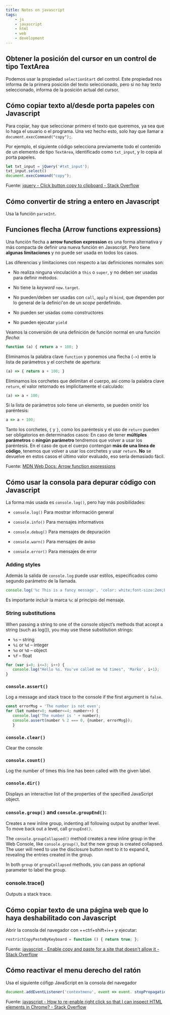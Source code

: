 ```yaml
---
title: Notes on javascript
tags:
    - js
    - javascript
    - html
    - web
    - development
---
```



## Obtener la posición del cursor en un control de tipo TextArea

Podemos usar la propiedad `selectionStart` del control. Este propiedad
nos informa de la primera posición del texto seleccionado, pero
si no hay texto seleccionado, informa de la posición actual del cursor.


## Cómo copiar texto al/desde porta papeles con Javascript

Para copiar, hay que seleccionar primero el texto que queremos, ya sea que lo
haga el usuario o el programa. Una vez hecho esto, solo hay que llamar a
`document.execCommand("copy");`.

Por ejemplo, el siguiente código selecciona previamente todo el contenido de un
elemento de tipo `TextArea`, identificado como `txt_input`, y lo copia al
porta papeles.

```js
let txt_input = jQuery('#txt_input');
txt_input.select()
document.execCommand("copy");
```

Fuente: [jquery - Click button copy to clipboard - Stack Overflow](https://stackoverflow.com/questions/22581345/click-button-copy-to-clipboard)


## Cómo convertir de string a entero en Javascript

Usa la función `parseInt`.


## Funciones flecha (Arrow functions expressions)

Una función flecha a **arrow function expression** es una forma alternativa y
más compacta de definir una nueva función en Javascript. Pero tiene **algunas
limitaciones** y no puede ser usada en todos los casos.

Las diferencias y limitaciones con respecto a las definiciones normales son:

- No realiza ninguna vinculación a `this` o `super`, y no deben ser usadas para
  definir métodos.

- No tiene la _keyword_ `new.target`.

- No pueden/deben ser usadas con `call`, `apply` ni `bind`, que dependen por lo
  general de la definici'on de un _scope_ perdefinido.

- No pueden ser usadas como constructores

- No pueden ejecutar `yield`

Veamos la conversión de una definición de función normal en una función
_flecha_:


```js
function (a) { return a + 100; }
```

Eliminamos la palabra clave `function` y ponemos una flecha (`->`) entre la
lista de parámetros y el corchete de apertura:

```js
(a) => { return a + 100; }
```

Eliminamos los corchetes que delimitan el cuerpo, así como la palabra clave
`return`, el valor retornado es implícitamente el calculado:

```js
(a) => a + 100;
```

Si la lista de parámetros solo tiene un elemento, se pueden omitir los paréntesis:

```js
a => a + 100;
```

Tanto los corchetes, `{` y `}`, como los paréntesis y el uso de `return` pueden
ser obligatorios en determinados casos: En caso de tener **múltiples
parámetros** o **ningún parámetro** tendremos que volver a usar los paréntesis.
En el caso de que el cuerpo contengan **más de una línea de código**, tenemos
que volver a usar los corchetes y usar `return`. **No** se devuelve en estos
casos el último valor evaluado, eso sería demasiado fácil.

Fuente: [MDN Web Docs: Arrow function expressions](https://developer.mozilla.org/en-US/docs/Web/JavaScript/Reference/Functions/Arrow_functions)


## Cómo usar la consola para depurar código con Javascript

La forma más usada es `console.log()`, pero hay más posibilidades:

- `console.log()` Para mostrar información general

- `console.info()` Para mensajes informativos

- `console.debug()` Para mensajes de depuración

- `console.warn()` Para mensajes de aviso

- `console.error()` Para mensajes de error


### Adding styles

Además la salida de `console.log` puede usar estilos, especificados como segundo parámetro
de la llamada.

```js
console.log('%c This is a fancy message', 'color: white;font-size:2em;background:teal')
```

Es importante incluir la marca `%c` al principio del mensaje.


### String substitutions

When passing a string to one of the console object’s methods that accept a
string (such as log()), you may use these substitution strings:

- `%s` – string
- `%i` or `%d` – integer
- `%o` or `%O` – object
- `%f` – float

```js
for (var i=0; i<=3; i++) {
   console.log("Hello %s. You've called me %d times", 'Marko', i+1);
}
```

### `console.assert()`

Log a message and stack trace to the console if the first argument is `false`.

```js
const errorMsg = 'The number is not even';
for (let number=0; number<=4; number++) {
   console.log('The number is ' + number);
   console.assert(number % 2 === 0, {number, errorMsg});
   }
```

### `console.clear()`

Clear the console

### `console.count()`

Log the number of times this line has been called with the given label.

### `console.dir()`

Displays an interactive list of the properties of the specified JavaScript object.

### `console.group()` and `console.groupEnd()`:

Creates a new inline group, indenting all following output by another 
level. To move back out a level, call `groupEnd()`.

The `console.groupCollapsed()` method creates a new inline group in the Web
Console, like `console.group()`, but the new group is created collapsed.
The user will need to use the disclosure button next to it to expand it,
revealing the entries created in the group.

In both `group` or `groupCollapsed` methods, you can pass an optional
parameter to label the group.

### console.trace()

Outputs a stack trace.

## Cómo copiar texto de una página web que lo haya deshabilitado con Javascript

Abrir la consola del navegador con ++ctrl+shift+i++ y ejecutar:

```js
restrictCopyPasteByKeyboard = function () { return true; };
```

Fuente: [javascript - Enable copy and paste for a site that doesn&#39;t allow it - Stack Overflow](https://stackoverflow.com/questions/55315209/enable-copy-and-paste-for-a-site-that-doesnt-allow-it)

## Cómo reactivar el menu derecho del ratón

Usa el siguiente cófigp JavaScript
en la consola del navegador

```js
document.addEventListener('contextmenu', event => event. stopPropagation(), true);
```

Fuente: 
[javascript - How to re-enable right click so that I can inspect HTML elements in Chrome? - Stack Overflow](https://stackoverflow.com/questions/21335136/how-to-re-enable-right-click-so-that-i-can-inspect-html-elements-in-chrome)
